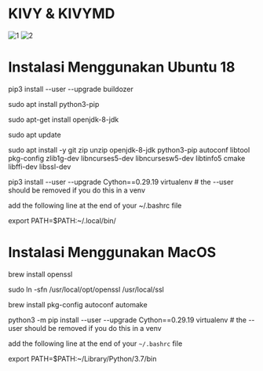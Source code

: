 # KIVY & KIVYMD
![1](https://user-images.githubusercontent.com/53217950/113902933-575e8e00-97c8-11eb-8736-008484b47846.png)
![2](https://user-images.githubusercontent.com/53217950/113902943-59285180-97c8-11eb-8617-c7fbf03f35c9.jpg)

# Instalasi Menggunakan Ubuntu 18

pip3 install --user --upgrade buildozer

sudo apt install python3-pip

sudo apt-get install openjdk-8-jdk

sudo apt update

sudo apt install -y git zip unzip openjdk-8-jdk python3-pip autoconf libtool pkg-config zlib1g-dev libncurses5-dev libncursesw5-dev libtinfo5 cmake libffi-dev libssl-dev

pip3 install --user --upgrade Cython==0.29.19 virtualenv  # the --user should be removed if you do this in a venv

add the following line at the end of your ~/.bashrc file

export PATH=$PATH:~/.local/bin/

# Instalasi Menggunakan MacOS

brew install openssl

sudo ln -sfn /usr/local/opt/openssl /usr/local/ssl

brew install pkg-config autoconf automake

python3 -m pip install --user --upgrade Cython==0.29.19 virtualenv  # the --user should be removed if you do this in a venv

add the following line at the end of your `~/.bashrc` file

export PATH=$PATH:~/Library/Python/3.7/bin
